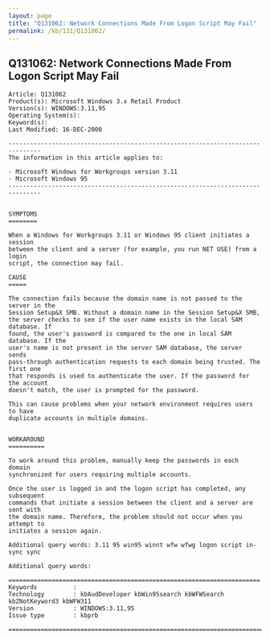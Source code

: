 ```yaml
---
layout: page
title: "Q131062: Network Connections Made From Logon Script May Fail"
permalink: /kb/131/Q131062/
---
```


## Q131062: Network Connections Made From Logon Script May Fail

	Article: Q131062
	Product(s): Microsoft Windows 3.x Retail Product
	Version(s): WINDOWS:3.11,95
	Operating System(s): 
	Keyword(s): 
	Last Modified: 16-DEC-2000
	
	-------------------------------------------------------------------------------
	The information in this article applies to:
	
	- Microsoft Windows for Workgroups version 3.11 
	- Microsoft Windows 95 
	-------------------------------------------------------------------------------
	
	
	SYMPTOMS
	========
	
	When a Windows for Workgroups 3.11 or Windows 95 client initiates a session
	between the client and a server (for example, you run NET USE) from a login
	script, the connection may fail.
	
	CAUSE
	=====
	
	The connection fails because the domain name is not passed to the server in the
	Session Setup&X SMB. Without a domain name in the Session Setup&X SMB,
	the server checks to see if the user name exists in the local SAM database. If
	found, the user's password is compared to the one in local SAM database. If the
	user's name is not present in the server SAM database, the server sends
	pass-through authentication requests to each domain being trusted. The first one
	that responds is used to authenticate the user. If the password for the account
	doesn't match, the user is prompted for the password.
	
	This can cause problems when your network environment requires users to have
	duplicate accounts in multiple domains.
	
	
	WORKAROUND
	==========
	
	To work around this problem, manually keep the passwords in each domain
	synchronized for users requiring multiple accounts.
	
	Once the user is logged in and the logon script has completed, any subsequent
	commands that initiate a session between the client and a server are sent with
	the domain name. Therefore, the problem should not occur when you attempt to
	initiates a session again.
	
	Additional query words: 3.11 95 win95 winnt wfw wfwg logon script in-sync sync
	
	Additional query words:
	
	======================================================================
	Keywords          :  
	Technology        : kbAudDeveloper kbWin95search kbWFWSearch kbZNotKeyword3 kbWFW311
	Version           : WINDOWS:3.11,95
	Issue type        : kbprb
	
	=============================================================================
	
